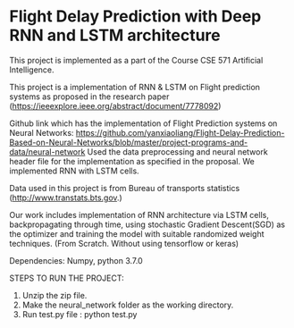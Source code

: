 # Flight Delay Prediction with Deep RNN and LSTM architecture

This project is implemented as a part of the Course CSE 571 Artificial Intelligence. 

This project is a implementation of RNN & LSTM on Flight prediction systems as proposed in the research paper (https://ieeexplore.ieee.org/abstract/document/7778092)

Github link which has the implementation of Flight Prediction systems on Neural Networks: https://github.com/yanxiaoliang/Flight-Delay-Prediction-Based-on-Neural-Networks/blob/master/project-programs-and-data/neural-network
Used the data preprocessing and neural network header file for the implementation as specified in the proposal. We implemented RNN with LSTM cells.

Data used in this project is from Bureau of transports statistics (http://www.transtats.bts.gov.)

Our work includes implementation of RNN architecture via LSTM cells, backpropagating through time, using stochastic 
Gradient Descent(SGD) as the optimizer and training the model with suitable randomized weight techniques. (From Scratch. Without using tensorflow or keras)

Dependencies: Numpy, python 3.7.0

STEPS TO RUN THE PROJECT: 
1. Unzip the zip file. 
2. Make the neural_network folder as the working directory.  
3. Run test.py file : python test.py  
